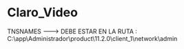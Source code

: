 # Claro_Video

TNSNAMES ---> DEBE ESTAR EN LA RUTA : C:\app\Administrador\product\11.2.0\client_1\network\admin
